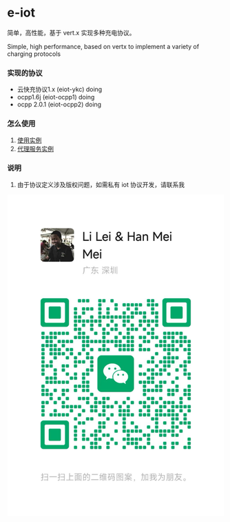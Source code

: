 # e-iot

简单，高性能，基于 vert.x 实现多种充电协议。

Simple, high performance, based on vertx to implement a variety of charging protocols

### 实现的协议

* 云快充协议1.x  (eiot-ykc) doing
* ocpp1.6j  (eiot-ocpp1) doing
* ocpp 2.0.1 (eiot-ocpp2) doing


### 怎么使用
1. [使用实例]()
2. [代理服务实例]()


### 说明
1. 由于协议定义涉及版权问题，如需私有 iot 协议开发，请联系我

![微信联系方式](wechat.png)
